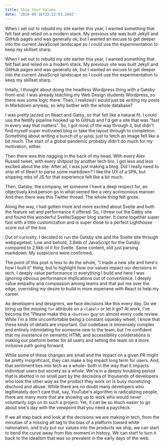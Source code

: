```yaml
---
title: Ship Your Values
date: '2020-09-16T22:12:03.284Z'
---
```


When I set out to rebuild my site earlier this year, I wanted something that felt fast and relied on a modern stack. My previous site was built Jekyll and GitHub pages and was generally ok, but I wanted an excuse to get deeper into the current JavaScript landscape so I could use the experimentation to keep my skillset sharp.

<!-- more -->

When I set out to rebuild my site earlier this year, I wanted something that felt fast and relied on a modern stack. My previous site was built Jekyll and GitHub pages and was generally ok, but I wanted an excuse to get deeper into the current JavaScript landscape so I could use the experimentation to keep my skillset sharp.

Initally, I thought about doing the headless Wordpress thing with a Gatsby front-end. I was already teaching my Web Design students Wordpress, so there was some logic there. Then, I realized I would just be writing my posts in Markdown anyway, so why bother with the whole database?

I was pretty jazzed on React and Gatsy, so that felt like a natural fit. I could use the Netlify pipeline hooked up to GitHub and I'd get a site that was "fast in every way that matters". So, I got most of the way through it, but didn't find myself super motivated blog or take the layout through to completion. Something about writing a bunch of `graphQL` just to fetch an image felt like a bit much. The start of a global pandemic probably didn't do much for my motivation, either.

Then there was this nagging in the back of my head. With every Alex Russell tweet, with every shitpost by another tech bro, I got less and less excited about the site. After all, I was just making a blog. Did I really need to ship all of React to parse some markdown? I like the UX of a SPA, but shipping mbs of JS for that experience felt like a bit much.

Then, Gatsby, the company, let someone I have a deep respect for, an objectively kind person go in what semed like a very acrimonious manner. And then there was this Twitter thread. The whole thing felt gross.

Along the way, I had gotten more and more excited about Svelte and both the feature set and performance it offered. So, I threw out the Gatby site and found this wonderful Svelte/Sapper blog starter. It came together super fast with a little customization and is super close to a perfect Lighthouse score out of the box.

Out of curiosity, I decided to run the Gatsby site and the Svelte site through webpagetest. Low and behold, 3.6mb of JavaScript for the Gatsby compared to 2.6kb of it for Svelte. Same content, still just parsing markdown. My suspicions were confirmed.

The point of this post is less to do the whole, "I made a new site and here's how I built it" thing, but to highlight how our values impact our decisions in tech. I deeply value performance in everything I build and here I was ignoring obvious performance implications out of convenience. I deeply value empathy and compassion among teams and that put me over the edge, overriding my desire to build in more experiene with React to help my career.

As developers and designers, we face decisions like this every day. Do we bring up the missing `for` attribute on a `<label>` or let it go? At work, I've become the "Please make this a `<button>` guy on almost every code review. While I'm a little uncomfortable being a constant squeaky wheel, I know that these kinds of details are important. Our codebase is immensely complex and entirely intimidating for someone new to the team, but I'm confident that my insistence on semantic HTML and accessibility coniderations is making our platform better for all users and setting the team on a more inclusive path going forward.

While some of these changes are small and the impact on a given PR might be pretty insignificant, they can make a big impact long term for users. And, that sentiment ties into tech as a whole- both in the way that it impacts individual users but society as a whole. We're in a deeply troubling period that is abetted in no small part by the decisions of thousands of developers who look the other way as the product they work on is busy monetizing dischord and abuse. While there are no doubt many developers who legitimately don't care that, say, YouTube's algorithm is radicalizing people, there are many more that are showing up to work who would never voluntarily sign on to such a project. Yet, it can be so much easier to go about one's day with the viewpoint that you need a paycheck.

If we all step back and look at the decisions we are making in tech, from the minutiae of a missing alt tag to the bias of a platform toward white nationalism, and truly put our values into the products we ship, we can start to bend the curve away from this moment in history. We can start to turn it back to the idealism that was so prevalent in the early days of the web.
